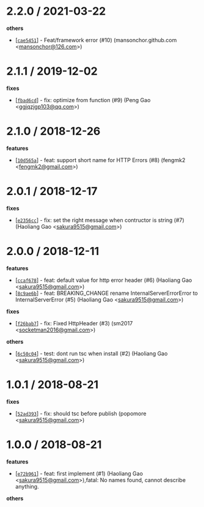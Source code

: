 
2.2.0 / 2021-03-22
==================

**others**
  * [[`cae5451`](http://github.com/eggjs/egg-errors/commit/cae545101335c8a878ec4ee9094aeca1c688b825)] - Feat/framework error (#10) (mansonchor.github.com <<mansonchor@126.com>>)

2.1.1 / 2019-12-02
==================

**fixes**
  * [[`fbad6cd`](http://github.com/eggjs/egg-errors/commit/fbad6cd0ed5ae723b913124bf9176bfd36eb791f)] - fix: optimize from function (#9) (Peng Gao <<ggjqzjgp103@qq.com>>)

2.1.0 / 2018-12-26
==================

**features**
  * [[`10d565a`](http://github.com/eggjs/egg-errors/commit/10d565a24118c62d0a8a5ac2edcf04ab0df3968b)] - feat: support short name for HTTP Errors (#8) (fengmk2 <<fengmk2@gmail.com>>)

2.0.1 / 2018-12-17
==================

**fixes**
  * [[`e2356cc`](http://github.com/eggjs/egg-errors/commit/e2356ccfa5e4caec8044957bf8e95202ae024f4a)] - fix: set the right message when contructor is string (#7) (Haoliang Gao <<sakura9515@gmail.com>>)

2.0.0 / 2018-12-11
==================

**features**
  * [[`ccaf678`](http://github.com/eggjs/egg-errors/commit/ccaf678e33628ca1424416e3e11b815d74e90e57)] - feat: default value for http error header (#6) (Haoliang Gao <<sakura9515@gmail.com>>)
  * [[`8c9ae6b`](http://github.com/eggjs/egg-errors/commit/8c9ae6b35c383961ba7ba3c89eb69fd30ff8acfd)] - feat: BREAKING_CHANGE rename InternalServerErrorError to InternalServerError (#5) (Haoliang Gao <<sakura9515@gmail.com>>)

**fixes**
  * [[`f26bab7`](http://github.com/eggjs/egg-errors/commit/f26bab768ce9bb6fa280738a288a20a95e229a8b)] - fix: Fixed HttpHeader (#3) (sm2017 <<socketman2016@gmail.com>>)

**others**
  * [[`6c50c04`](http://github.com/eggjs/egg-errors/commit/6c50c0439f6fcd19ad0a039fbb69cb1715351f18)] - test: dont run tsc when install (#2) (Haoliang Gao <<sakura9515@gmail.com>>)

1.0.1 / 2018-08-21
==================

**fixes**
  * [[`52ad393`](http://github.com/eggjs/egg-errors/commit/52ad3935b9288e3b8b9c98407de674338a00ed08)] - fix: should tsc before publish (popomore <<sakura9515@gmail.com>>)

1.0.0 / 2018-08-21
==================

**features**
  * [[`e72b961`](http://github.com/eggjs/egg-errors/commit/e72b96141fbf132c6c7e8b60f2fb2a4c3bdd4262)] - feat: first implement (#1) (Haoliang Gao <<sakura9515@gmail.com>>),fatal: No names found, cannot describe anything.

**others**

